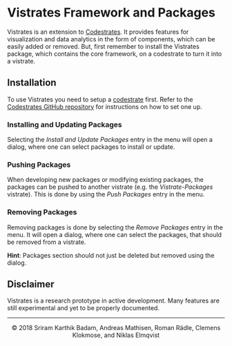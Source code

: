 # Vistrates Framework and Packages

Vistrates is an extension to [Codestrates](https://github.com/Webstrates/Codestrates). It provides features for visualization and data analytics in the form of components, which can be easily added or removed. But, first remember to install the Vistrates package, which contains the core framework, on a codestrate to turn it into a vistrate.

## Installation

To use Vistrates you need to setup a [codestrate](http://codestrates.org) first. Refer to the [Codestrates GitHub repository](https://github.com/Webstrates/Codestrates) for instructions on how to set one up. 

### Installing and Updating Packages

Selecting the _Install and Update Packages_ entry in the menu will open a dialog, where one can select packages to install or update.

### Pushing Packages

When developing new packages or modifying existing packages, the packages can be pushed to another vistrate (e.g. the _Vistrate-Packages_ vistrate). This is done by using the _Push Packages_ entry in the menu.

### Removing Packages

Removing packages is done by selecting the _Remove Packages_ entry in the menu. It will open a dialog, where one can select the packages, that should be removed from a vistrate.

**Hint**: Packages section should not just be deleted but removed using the dialog.

## Disclaimer

Vistrates is a research prototype in active development. Many features are still experimental and yet to be properly documented.

---

<p align="center">&copy;&nbsp;2018&nbsp;Sriram Karthik Badam,&nbsp;Andreas Mathisen,&nbsp;Roman Rädle,&nbsp;Clemens Klokmose,&nbsp;and Niklas Elmqvist</p>
